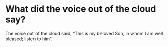 # What did the voice out of the cloud say?

The voice out of the cloud said, “This is my beloved Son, in whom I am well pleased; listen to him”.
